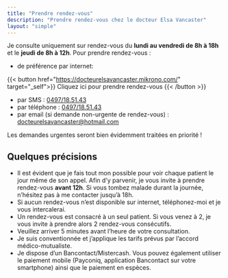 ```yaml
---
title: "Prendre rendez-vous"
description: "Prendre rendez-vous chez le docteur Elsa Vancaster"
layout: "simple"
---
```


Je consulte uniquement sur rendez-vous du **lundi au vendredi de 8h à 18h** et le **jeudi de 8h à 12h**. Pour prendre rendez-vous :

- de préférence par internet:

{{< button href="https://docteurelsavancaster.mikrono.com/" target="_self">}}
Cliquez ici pour prendre rendez-vous
{{< /button >}}
<br>

- par SMS : [0497/18.51.43](sms:+32497185143)
- par téléphone : [0497/18.51.43](tel:+32497185143)
- par email (si demande non-urgente de rendez-vous) : [docteurelsavancaster@hotmail.com](mailto:docteurelsavancaster@hotmail.com)

Les demandes urgentes seront bien évidemment traitées en priorité !

## Quelques précisions

- Il est évident que je fais tout mon possible pour voir chaque patient le jour même de son appel. Afin d’y parvenir, je vous invite à prendre rendez-vous **avant 12h**. Si vous tombez malade durant la journée, n’hésitez pas à me contacter jusqu’à 18h.
- Si aucun rendez-vous n’est disponible sur internet, téléphonez-moi et je vous intercalerai.
- Un rendez-vous est consacré à un seul patient. Si vous venez à 2, je vous invite à prendre alors 2 rendez-vous consécutifs.
- Veuillez arriver 5 minutes avant l’heure de votre consultation.
- Je suis conventionnée et j’applique les tarifs prévus par l’accord médico-mutualiste.
- Je dispose d’un Bancontact/Mistercash. Vous pouvez également utiliser le paiement mobile (Payconiq, application Bancontact sur votre smartphone) ainsi que le paiement en espèces.